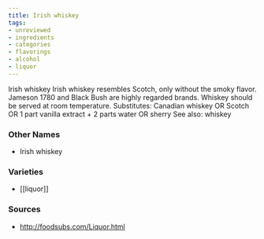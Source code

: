 ```yaml
---
title: Irish whiskey
tags:
- unreviewed
- ingredients
- categories
- flavorings
- alcohol
- liquor
---
```

Irish whiskey Irish whiskey resembles Scotch, only without the smoky flavor. Jameson 1780 and Black Bush are highly regarded brands. Whiskey should be served at room temperature. Substitutes: Canadian whiskey OR Scotch OR 1 part vanilla extract + 2 parts water OR sherry See also: whiskey

### Other Names

* Irish whiskey

### Varieties

* [[liquor]]

### Sources
* http://foodsubs.com/Liquor.html
